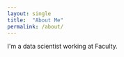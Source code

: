 ```yaml
---
layout: single
title:  "About Me"
permalink: /about/
---
```


I'm a data scientist working at Faculty.